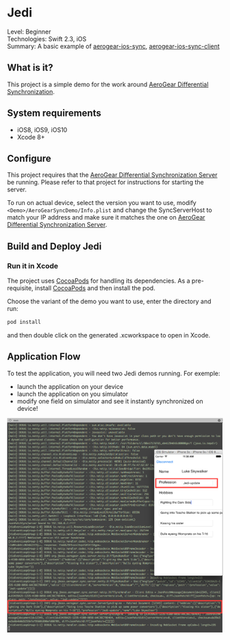 Jedi
====
Level: Beginner  
Technologies: Swift 2.3, iOS  
Summary: A basic example of [aerogear-ios-sync](https://github.com/aerogear/aerogear-ios-sync), [aerogear-ios-sync-client](https://github.com/aerogear/aerogear-ios-sync-client)  

What is it?
-----------
This project is a simple demo for the work around [AeroGear Differential Synchronization](https://github.com/aerogear/aerogear-sync-server).

System requirements
-------------------
- iOS8, iOS9, iOS10
- Xcode 8+

Configure
---------

This project requires that the [AeroGear Differential Synchronization Server](https://github.com/aerogear/aerogear-sync-server/tree/master/server/server-netty) be running. Please refer to that project for instructions for starting the server.

To run on actual device, select the version you want to use,  modify ```<Demo>/AeroGearSyncDemo/Info.plist``` and change the SyncServerHost to match your IP address and make sure it matches the one on [AeroGear Differential Synchronization Server](https://github.com/aerogear/aerogear-sync-server/tree/master/server/server-netty).

Build and Deploy Jedi
---------------------

### Run it in Xcode

The project uses [CocoaPods](http://cocoapods.org) for handling its dependencies. As a pre-requisite, install [CocoaPods](http://blog.cocoapods.org/) and then install the pod.

Choose the variant of the demo you want to use, enter the directory and run:

```bash
pod install
```

and then double click on the generated .xcworkspace to open in Xcode.


Application Flow
----------------

To test the application, you will need two Jedi demos running. For exemple:
- launch the application on your device
- launch the application on you simulator
- modify one field on simulator and see it instantly synchronized on device!

![import](Jedi.png)

